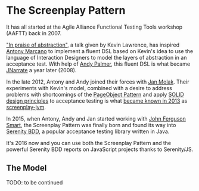# The Screenplay Pattern

It has all started at the Agile Alliance Functional Testing Tools workshop (AAFTT) back in 2007.

["In praise of abstraction"](http://www.developertesting.com/archives/month200710/20071013-In%20Praise%20of%20Abstraction.html),
a talk given by Kevin Lawrence, has inspired [Antony Marcano](http://antonymarcano.com/Site/Home.html)
to implement a fluent DSL based on Kevin's idea to use the language of Interaction Designers
to model the layers of abstraction in an acceptance test.
With help of [Andy Palmer](http://andypalmer.com), this fluent DSL is what became
[JNarrate](https://bitbucket.org/testingreflections/jnarrate/wiki/Home) a year later (2008).

In the late 2012, Antony and Andy joined their forces with [Jan Molak](https://janmolak.com/).
Their experiments with Kevin's model, combined with a desire to address problems with shortcomings of
the [PageObject Pattern](https://github.com/SeleniumHQ/selenium/wiki/PageObjects)
and apply [SOLID design principles](https://en.wikipedia.org/wiki/SOLID_(object-oriented_design))
to acceptance testing is what [became known in 2013](http://www.slideshare.net/RiverGlide/a-journey-beyond-the-page-object-pattern)
as [screenplay-jvm](https://github.com/screenplay/screenplay-jvm).

In 2015, when Antony, Andy and Jan started working with [John Ferguson Smart](http://johnfergusonsmart.com/),
the Screenplay Pattern was finally born and found its way into [Serenity BDD](http://serenity-bdd.info),
a popular acceptance testing library written in Java.

It's 2016 now and you can use both the Screenplay Pattern and the powerful Serenity BDD reports on JavaScript
projects thanks to Serenity/JS.

## The Model

TODO: to be continued

